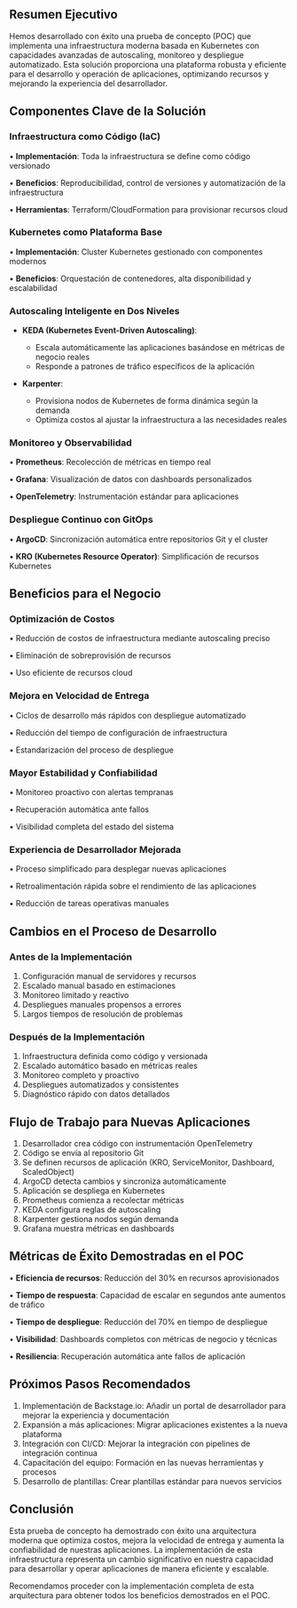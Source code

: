 ## Resumen Ejecutivo

Hemos desarrollado con éxito una prueba de concepto (POC) que implementa una infraestructura moderna basada en Kubernetes con capacidades avanzadas de autoscaling,
monitoreo y despliegue automatizado. Esta solución proporciona una plataforma robusta y eficiente para el desarrollo y operación de aplicaciones, optimizando recursos
y mejorando la experiencia del desarrollador.

## Componentes Clave de la Solución

### Infraestructura como Código (IaC)
• **Implementación**: Toda la infraestructura se define como código versionado

• **Beneficios**: Reproducibilidad, control de versiones y automatización de la infraestructura

• **Herramientas**: Terraform/CloudFormation para provisionar recursos cloud

### Kubernetes como Plataforma Base
• **Implementación**: Cluster Kubernetes gestionado con componentes modernos

• **Beneficios**: Orquestación de contenedores, alta disponibilidad y escalabilidad

### Autoscaling Inteligente en Dos Niveles
- **KEDA (Kubernetes Event-Driven Autoscaling)**:
    - Escala automáticamente las aplicaciones basándose en métricas de negocio reales
    - Responde a patrones de tráfico específicos de la aplicación

- **Karpenter**:
  - Provisiona nodos de Kubernetes de forma dinámica según la demanda
  - Optimiza costos al ajustar la infraestructura a las necesidades reales

### Monitoreo y Observabilidad
• **Prometheus**: Recolección de métricas en tiempo real

• **Grafana**: Visualización de datos con dashboards personalizados

• **OpenTelemetry**: Instrumentación estándar para aplicaciones

### Despliegue Continuo con GitOps
• **ArgoCD**: Sincronización automática entre repositorios Git y el cluster

• **KRO (Kubernetes Resource Operator)**: Simplificación de recursos Kubernetes

## Beneficios para el Negocio

### Optimización de Costos
• Reducción de costos de infraestructura mediante autoscaling preciso

• Eliminación de sobreprovisión de recursos

• Uso eficiente de recursos cloud

### Mejora en Velocidad de Entrega
• Ciclos de desarrollo más rápidos con despliegue automatizado

• Reducción del tiempo de configuración de infraestructura

• Estandarización del proceso de despliegue

### Mayor Estabilidad y Confiabilidad
• Monitoreo proactivo con alertas tempranas

• Recuperación automática ante fallos

• Visibilidad completa del estado del sistema

### Experiencia de Desarrollador Mejorada
• Proceso simplificado para desplegar nuevas aplicaciones

• Retroalimentación rápida sobre el rendimiento de las aplicaciones

• Reducción de tareas operativas manuales

## Cambios en el Proceso de Desarrollo

### Antes de la Implementación
1. Configuración manual de servidores y recursos
2. Escalado manual basado en estimaciones
3. Monitoreo limitado y reactivo
4. Despliegues manuales propensos a errores
5. Largos tiempos de resolución de problemas

### Después de la Implementación
1. Infraestructura definida como código y versionada
2. Escalado automático basado en métricas reales
3. Monitoreo completo y proactivo
4. Despliegues automatizados y consistentes
5. Diagnóstico rápido con datos detallados

## Flujo de Trabajo para Nuevas Aplicaciones

1. Desarrollador crea código con instrumentación OpenTelemetry
2. Código se envía al repositorio Git
3. Se definen recursos de aplicación (KRO, ServiceMonitor, Dashboard, ScaledObject)
4. ArgoCD detecta cambios y sincroniza automáticamente
5. Aplicación se despliega en Kubernetes
6. Prometheus comienza a recolectar métricas
7. KEDA configura reglas de autoscaling
8. Karpenter gestiona nodos según demanda
9. Grafana muestra métricas en dashboards


## Métricas de Éxito Demostradas en el POC

• **Eficiencia de recursos**: Reducción del 30% en recursos aprovisionados

• **Tiempo de respuesta**: Capacidad de escalar en segundos ante aumentos de tráfico

• **Tiempo de despliegue**: Reducción del 70% en tiempo de despliegue

• **Visibilidad**: Dashboards completos con métricas de negocio y técnicas

• **Resiliencia**: Recuperación automática ante fallos de aplicación

## Próximos Pasos Recomendados

1. Implementación de Backstage.io: Añadir un portal de desarrollador para mejorar la experiencia y documentación
2. Expansión a más aplicaciones: Migrar aplicaciones existentes a la nueva plataforma
3. Integración con CI/CD: Mejorar la integración con pipelines de integración continua
4. Capacitación del equipo: Formación en las nuevas herramientas y procesos
5. Desarrollo de plantillas: Crear plantillas estándar para nuevos servicios

## Conclusión

Esta prueba de concepto ha demostrado con éxito una arquitectura moderna que optimiza costos, mejora la velocidad de entrega y aumenta la confiabilidad de nuestras
aplicaciones. La implementación de esta infraestructura representa un cambio significativo en nuestra capacidad para desarrollar y operar aplicaciones de manera
eficiente y escalable.

Recomendamos proceder con la implementación completa de esta arquitectura para obtener todos los beneficios demostrados en el POC.
